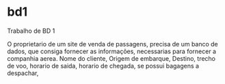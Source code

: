 # bd1
Trabalho de BD 1

O proprietario de um site de venda de passagens, precisa de um banco de dados, que consiga fornecer as informações, necessarias para fornecer a companhia aerea.
Nome do cliente, Origem de embarque, Destino, trecho de voo, horario de saida, horario de chegada, se possui bagagens a despachar, 
